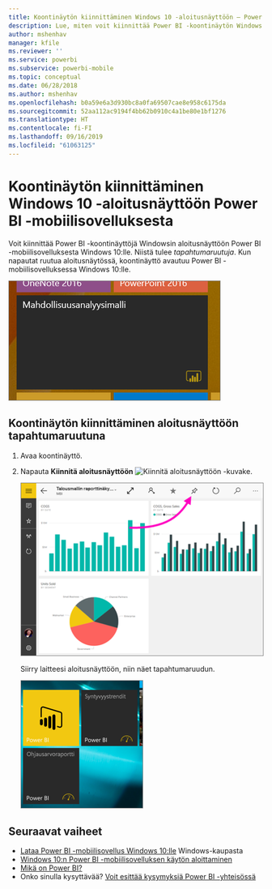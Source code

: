 ```yaml
---
title: Koontinäytön kiinnittäminen Windows 10 -aloitusnäyttöön – Power BI -mobiilisovellus
description: Lue, miten voit kiinnittää Power BI -koontinäytön Windows 10 -aloitusnäyttöön Power BI -mobiilisovelluksesta, niin näet tärkeät arvot yhdellä silmäyksellä.
author: mshenhav
manager: kfile
ms.reviewer: ''
ms.service: powerbi
ms.subservice: powerbi-mobile
ms.topic: conceptual
ms.date: 06/28/2018
ms.author: mshenhav
ms.openlocfilehash: b0a59e6a3d930bc8a0fa69507cae8e958c6175da
ms.sourcegitcommit: 52aa112ac9194f4bb62b0910c4a1be80e1bf1276
ms.translationtype: HT
ms.contentlocale: fi-FI
ms.lasthandoff: 09/16/2019
ms.locfileid: "61063125"
---
```

# <a name="pin-a-dashboard-to-your-windows-10-start-screen-from-the-power-bi-mobile-app"></a>Koontinäytön kiinnittäminen Windows 10 -aloitusnäyttöön Power BI -mobiilisovelluksesta
Voit kiinnittää Power BI -koontinäyttöjä Windowsin aloitusnäyttöön Power BI -mobiilisovelluksesta Windows 10:lle. Niistä tulee *tapahtumaruutuja*. Kun napautat ruutua aloitusnäytössä, koontinäyttö avautuu Power BI -mobiilisovelluksessa Windows 10:lle.

![Windowsin tapahtumaruutu](./media/mobile-pin-dashboard-start-screen-windows-10-phone-app/power-bi-windows-10-pin-start-screen.png)

## <a name="pin-a-dashboard-to-your-start-screen-as-a-live-tile"></a>Koontinäytön kiinnittäminen aloitusnäyttöön tapahtumaruutuna
1. Avaa koontinäyttö.
2. Napauta **Kiinnitä aloitusnäyttöön** ![Kiinnitä aloitusnäyttöön -kuvake](./media/mobile-pin-dashboard-start-screen-windows-10-phone-app/power-bi-windows-10-pin-start-icon.png).
   
   ![Windows 10:n mobiilisovelluksen yläpalkki](./media/mobile-pin-dashboard-start-screen-windows-10-phone-app/power-bi-windows-10-pin-start.png)
   
   Siirry laitteesi aloitusnäyttöön, niin näet tapahtumaruudun.
   
   ![Windows 10 -tapahtumaruutu](./media/mobile-pin-dashboard-start-screen-windows-10-phone-app/pbi_win10ph_startscrn.png)

## <a name="next-steps"></a>Seuraavat vaiheet
* [Lataa Power BI -mobiilisovellus Windows 10:lle](http://go.microsoft.com/fwlink/?LinkID=526478) Windows-kaupasta  
* [Windows 10:n Power BI -mobiilisovelluksen käytön aloittaminen](mobile-windows-10-phone-app-get-started.md)  
* [Mikä on Power BI?](../../power-bi-overview.md)
* Onko sinulla kysyttävää? [Voit esittää kysymyksiä Power BI -yhteisössä](http://community.powerbi.com/)

